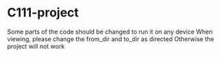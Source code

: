 # C111-project

Some parts of the code should be changed to run it on any device
  When viewing, please change the from_dir and to_dir as directed 
  Otherwise the project will not work
